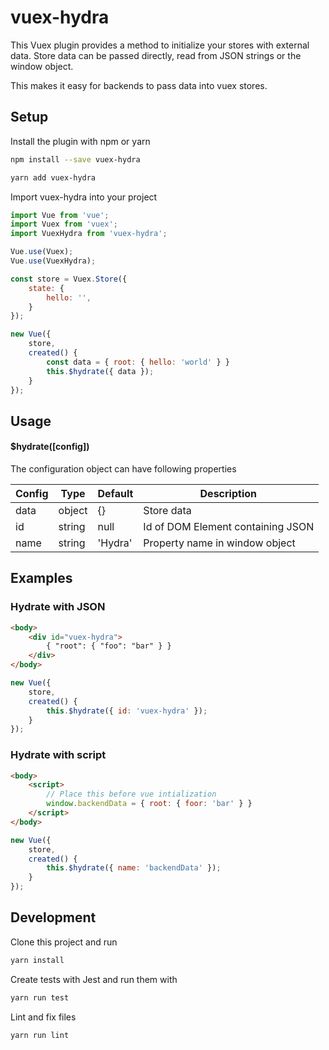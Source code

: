 # vuex-hydra

This Vuex plugin provides a method to initialize your stores with external data.
Store data can be passed directly, read from JSON strings or the window object.

This makes it easy for backends to pass data into vuex stores.

## Setup

Install the plugin with npm or yarn
```bash
npm install --save vuex-hydra
```
```bash
yarn add vuex-hydra
```

Import vuex-hydra into your project
```javascript
import Vue from 'vue';
import Vuex from 'vuex';
import VuexHydra from 'vuex-hydra';

Vue.use(Vuex);
Vue.use(VuexHydra);

const store = Vuex.Store({
    state: {
        hello: '',
    }
});

new Vue({
    store,
    created() {
        const data = { root: { hello: 'world' } }
        this.$hydrate({ data });
    }
});
```

## Usage

#### $hydrate([config])

The configuration object can have following properties

|Config|Type|Default|Description|
|---|---|---|---|
|data|object|{}|Store data|
|id|string|null|Id of DOM Element containing JSON|
|name|string|'Hydra'|Property name in window object|

## Examples

### Hydrate with JSON

```html
<body>
    <div id="vuex-hydra">
        { "root": { "foo": "bar" } }
    </div>
</body>
```

```javascript
new Vue({
    store,
    created() {
        this.$hydrate({ id: 'vuex-hydra' });
    }
});
```

### Hydrate with script

```html
<body>
    <script>
        // Place this before vue intialization
        window.backendData = { root: { foor: 'bar' } }
    </script>
</body>
```

```javascript
new Vue({
    store,
    created() {
        this.$hydrate({ name: 'backendData' });
    }
});
```

## Development

Clone this project and run 
```bash
yarn install
```

Create tests with Jest and run them with
```bash
yarn run test
```

Lint and fix files
```bash
yarn run lint
```


